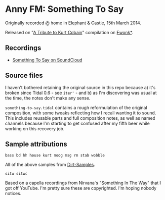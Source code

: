 # Anny FM: Something To Say

Originally recorded @ home in Elephant & Castle, 15th March 2014.

Released on "[A Tribute to Kurt Cobain](http://fwonk.co.uk/129/)" compilation on [Fwonk*](http://fwonk.co.uk).

## Recordings

- [Something To Say on SoundCloud](https://soundcloud.com/anny-fm/something-to-say)

## Source files

I haven't bothered retaining the original source in this repo because a) it's broken since Tidal 0.6 - see `iter'` - and b) as I'm discovering was usual at the time, the notes don't make any sense.

`something-to-say.tidal` contains a rough reformulation of the original composition, with some tweaks reflecting how I recall wanting it to sound. This includes reusable parts and full composition notes, as well as named channels because I'm starting to get confused after my fifth beer while working on this recovery job.

## Sample attributions

```
bass bd hh house kurt moog msg rm stab wobble
```

All of the above samples from [Dirt-Samples](https://github.com/tidalcycles/Dirt-Samples/tree/c2db9a0dc4ffb911febc613cdb9726cae5175223).

```
sitw sitwc
```

Based on a capella recordings from Nirvana's "Something In The Way" that I got off YouTube. I'm pretty sure these are copyrighted. I'm hoping nobody notices.

